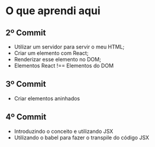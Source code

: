 # O que aprendi aqui
## 2º Commit
 - Utilizar um servidor para servir o meu HTML;
 - Criar um elemento com React;
 - Renderizar esse elemento no DOM;
 - Elementos React !== Elementos do DOM
## 3º Commit
 - Criar elementos aninhados

## 4º Commit 
 - Introduzindo o conceito e utilizando JSX
 - Utilizando o babel para fazer o transpile do código JSX